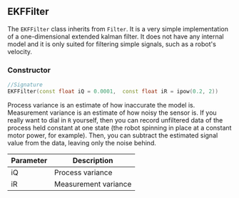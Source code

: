 ## EKFFilter

The `EKFFilter` class inherits from `Filter`. It is a very simple implementation of a one-dimensional extended kalman filter. It does not have any internal model and it is only suited for filtering simple signals, such as a robot's velocity.

### Constructor

```c++
//Signature
EKFFilter(const float iQ = 0.0001,  const float iR = ipow(0.2, 2))
```

Process variance is an estimate of how inaccurate the model is. Measurement variance is an estimate of how noisy the sensor is. If you really want to dial in `R` yourself, then you can record unfiltered data of the process held constant at one state (the robot spinning in place at a constant motor power, for example). Then, you can subtract the estimated signal value from the data, leaving only the noise behind.

Parameter | Description
----------|------------
iQ | Process variance
iR | Measurement variance

